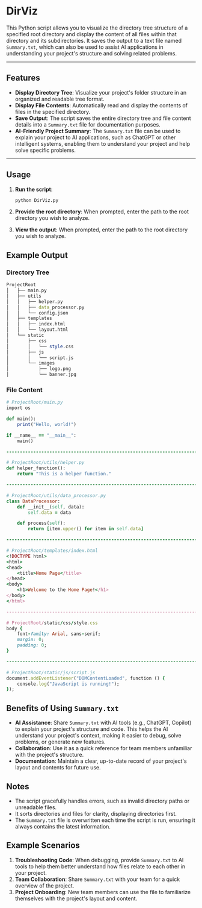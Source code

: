 # DirViz

This Python script allows you to visualize the directory tree structure of a specified root directory and display the content of all files within that directory and its subdirectories. It saves the output to a text file named `Summary.txt`, which can also be used to assist AI applications in understanding your project's structure and solving related problems.

---

## Features

- **Display Directory Tree**: Visualize your project's folder structure in an organized and readable tree format.
- **Display File Contents**: Automatically read and display the contents of files in the specified directory.
- **Save Output**: The script saves the entire directory tree and file content details into a `Summary.txt` file for documentation purposes.
- **AI-Friendly Project Summary**: The `Summary.txt` file can be used to explain your project to AI applications, such as ChatGPT or other intelligent systems, enabling them to understand your project and help solve specific problems.

---

## Usage

1. **Run the script**:
   ```bash
   python DirViz.py
   ```
2. **Provide the root directory**: 
    When prompted, enter the path to the root directory you wish to analyze.

3. **View the output**:
    When prompted, enter the path to the root directory you wish to analyze.

## Example Output
### Directory Tree
```mathematica
ProjectRoot
│   ├── main.py
│   ├── utils
│   │   ├── helper.py
│   │   ├── data_processor.py
│   │   └── config.json
│   ├── templates
│   │   ├── index.html
│   │   └── layout.html
│   └── static
│       ├── css
│       │   └── style.css
│       ├── js
│       │   └── script.js
│       └── images
│           ├── logo.png
│           └── banner.jpg
```
### File Content
```ruby
# ProjectRoot/main.py
import os

def main():
    print("Hello, world!")

if __name__ == "__main__":
    main()

--------------------------------------------------------------------------------

# ProjectRoot/utils/helper.py
def helper_function():
    return "This is a helper function."

--------------------------------------------------------------------------------

# ProjectRoot/utils/data_processor.py
class DataProcessor:
    def __init__(self, data):
        self.data = data

    def process(self):
        return [item.upper() for item in self.data]

--------------------------------------------------------------------------------

# ProjectRoot/templates/index.html
<!DOCTYPE html>
<html>
<head>
    <title>Home Page</title>
</head>
<body>
    <h1>Welcome to the Home Page!</h1>
</body>
</html>

--------------------------------------------------------------------------------

# ProjectRoot/static/css/style.css
body {
    font-family: Arial, sans-serif;
    margin: 0;
    padding: 0;
}

--------------------------------------------------------------------------------

# ProjectRoot/static/js/script.js
document.addEventListener("DOMContentLoaded", function () {
    console.log("JavaScript is running!");
});
```

## Benefits of Using `Summary.txt`

<ul>
  <li>
    <strong>AI Assistance</strong>: Share <code>Summary.txt</code> with AI tools
    (e.g., ChatGPT, Copilot) to explain your project's structure and code. This
    helps the AI understand your project's context, making it easier to debug,
    solve problems, or generate new features.
  </li>
  <li>
    <strong>Collaboration</strong>: Use it as a quick reference for team members
    unfamiliar with the project's structure.
  </li>
  <li>
    <strong>Documentation</strong>: Maintain a clear, up-to-date record of your
    project's layout and contents for future use.
  </li>
</ul>

## Notes

<ul>
  <li>
    The script gracefully handles errors, such as invalid directory paths or
    unreadable files.
  </li>
  <li>
    It sorts directories and files for clarity, displaying directories first.
  </li>
  <li>
    The <code>Summary.txt</code> file is overwritten each time the script is
    run, ensuring it always contains the latest information.
  </li>
</ul>

## Example Scenarios
<ol>
  <li>
    <strong>Troubleshooting Code</strong>: When debugging, provide
    <code>Summary.txt</code> to AI tools to help them better understand how
    files relate to each other in your project.
  </li>
  <li>
    <strong>Team Collaboration</strong>: Share <code>Summary.txt</code> with
    your team for a quick overview of the project.
  </li>
  <li>
    <strong>Project Onboarding</strong>: New team members can use the file to
    familiarize themselves with the project's layout and content.
  </li>
</ol>

